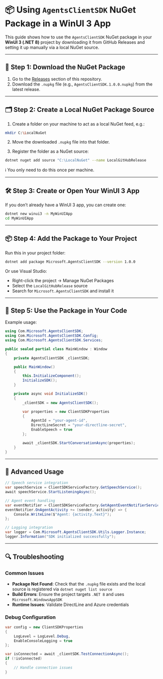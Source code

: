 ﻿# 📦 Using `AgentsClientSDK` NuGet Package in a WinUI 3 App

This guide shows how to use the `AgentsClientSDK` NuGet package in your **WinUI 3 (.NET 8)** project by downloading it from GitHub Releases and setting it up manually via a local NuGet source.

---

## 🔗 Step 1: Download the NuGet Package

1. Go to the [Releases](https://github.com/microsoft/AgentsClientSDK.Windows/releases) section of this repository.
2. Download the `.nupkg` file (e.g., `AgentsClientSDK.1.0.0.nupkg`) from the latest release.

---

## 🗂️ Step 2: Create a Local NuGet Package Source

1. Create a folder on your machine to act as a local NuGet feed, e.g.:

```bash
mkdir C:\LocalNuGet
```

2. Move the downloaded `.nupkg` file into that folder.

3. Register the folder as a NuGet source:

```bash
dotnet nuget add source "C:\LocalNuGet" --name LocalGitHubRelease
```

ℹ️ You only need to do this once per machine.

---

## 🛠️ Step 3: Create or Open Your WinUI 3 App

If you don’t already have a WinUI 3 app, you can create one:

```bash
dotnet new winui3 -n MyWinUIApp
cd MyWinUIApp
```

---

## 📦 Step 4: Add the Package to Your Project

Run this in your project folder:

```bash
dotnet add package Microsoft.AgentsClientSDK --version 1.0.0
```

Or use Visual Studio:

- Right-click the project → Manage NuGet Packages
- Select the `LocalGitHubRelease` source
- Search for `Microsoft.AgentsClientSDK` and install it

---

## 💬 Step 5: Use the Package in Your Code

Example usage:

```csharp
using Com.Microsoft.AgentsClientSDK;
using Com.Microsoft.AgentsClientSDK.Config;
using Com.Microsoft.AgentsClientSDK.Services;

public sealed partial class MainWindow : Window
{
    private AgentsClientSDK _clientSDK;

    public MainWindow()
    {
        this.InitializeComponent();
        InitializeSDK();
    }

    private async void InitializeSDK()
    {
        _clientSDK = new AgentsClientSDK();

        var properties = new ClientSDKProperties
        {
            AgentId = "your-agent-id",
            DirectLineSecret = "your-directline-secret",
            EnableSpeech = true
        };

        await _clientSDK.StartConversationAsync(properties);
    }
}
```

---

## 🔧 Advanced Usage

```csharp
// Speech service integration
var speechService = ClientSDKServiceFactory.GetSpeechService();
await speechService.StartListeningAsync();

// Agent event handling
var eventNotifier = ClientSDKServiceFactory.GetAgentEventNotifierService();
eventNotifier.OnAgentActivity += (sender, activity) => {
    Console.WriteLine($"Agent: {activity.Text}");
};

// Logging integration
var logger = Com.Microsoft.AgentsClientSDK.Utils.Logger.Instance;
logger.Information("SDK initialized successfully");
```

---

## 🔍 Troubleshooting

### Common Issues

- **Package Not Found**: Check that the `.nupkg` file exists and the local source is registered via `dotnet nuget list source`
- **Build Errors**: Ensure the project targets `.NET 8` and uses `Microsoft.WindowsAppSDK`
- **Runtime Issues**: Validate DirectLine and Azure credentials

### Debug Configuration

```csharp
var config = new ClientSDKProperties
{
    LogLevel = LogLevel.Debug,
    EnableConsoleLogging = true
};

var isConnected = await _clientSDK.TestConnectionAsync();
if (!isConnected)
{
    // Handle connection issues
}
```